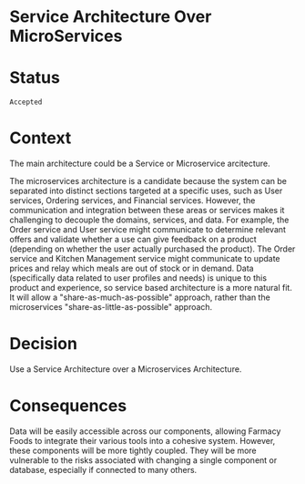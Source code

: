# Service Architecture Over MicroServices 

# Status
`Accepted`

# Context

The main architecture could be a Service or Microservice arcitecture. 

The microservices architecture is a candidate because the system can be separated into distinct sections targeted at a specific uses, 
such as User services, Ordering services, and Financial services. However, the communication and integration between these areas or services
makes it challenging to decouple the domains, services, and data. For example, the Order service and User service might communicate to determine 
relevant offers and validate whether a use can give feedback on a product (depending on whether the user actually purchased the product). 
The Order service and Kitchen Management service might communicate to update prices and relay which meals are out of stock or in demand. Data 
(specifically data related to user profiles and needs) is unique to this product and experience, so service based architecture is a more natural fit.
It will allow a "share-as-much-as-possible" approach, rather than the microservices "share-as-little-as-possible" approach.

# Decision
Use a Service Architecture over a Microservices Architecture.  

# Consequences
Data will be easily accessible across our components, allowing Farmacy Foods to integrate their various tools into a cohesive system. However, these components will be more tightly coupled. They will be more vulnerable to the risks associated with changing a single component or database, especially if connected to many others.
